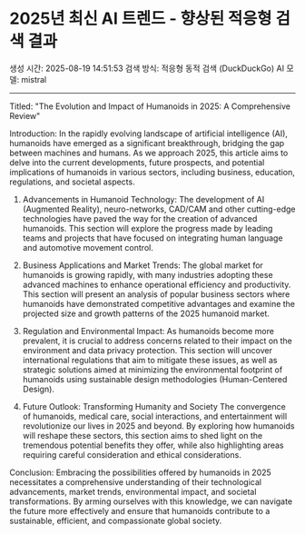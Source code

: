 # 2025년 최신 AI 트렌드 - 향상된 적응형 검색 결과
생성 시간: 2025-08-19 14:51:53
검색 방식: 적응형 동적 검색 (DuckDuckGo)
AI 모델: mistral

---

 Titled: "The Evolution and Impact of Humanoids in 2025: A Comprehensive Review"

Introduction:
In the rapidly evolving landscape of artificial intelligence (AI), humanoids have emerged as a significant breakthrough, bridging the gap between machines and humans. As we approach 2025, this article aims to delve into the current developments, future prospects, and potential implications of humanoids in various sectors, including business, education, regulations, and societal aspects.

1. Advancements in Humanoid Technology:
The development of AI (Augmented Reality), neuro-networks, CAD/CAM and other cutting-edge technologies have paved the way for the creation of advanced humanoids. This section will explore the progress made by leading teams and projects that have focused on integrating human language and automotive movement control.

2. Business Applications and Market Trends:
The global market for humanoids is growing rapidly, with many industries adopting these advanced machines to enhance operational efficiency and productivity. This section will present an analysis of popular business sectors where humanoids have demonstrated competitive advantages and examine the projected size and growth patterns of the 2025 humanoid market.

3. Regulation and Environmental Impact:
As humanoids become more prevalent, it is crucial to address concerns related to their impact on the environment and data privacy protection. This section will uncover international regulations that aim to mitigate these issues, as well as strategic solutions aimed at minimizing the environmental footprint of humanoids using sustainable design methodologies (Human-Centered Design).

4. Future Outlook: Transforming Humanity and Society
The convergence of humanoids, medical care, social interactions, and entertainment will revolutionize our lives in 2025 and beyond. By exploring how humanoids will reshape these sectors, this section aims to shed light on the tremendous potential benefits they offer, while also highlighting areas requiring careful consideration and ethical considerations.

Conclusion:
Embracing the possibilities offered by humanoids in 2025 necessitates a comprehensive understanding of their technological advancements, market trends, environmental impact, and societal transformations. By arming ourselves with this knowledge, we can navigate the future more effectively and ensure that humanoids contribute to a sustainable, efficient, and compassionate global society.